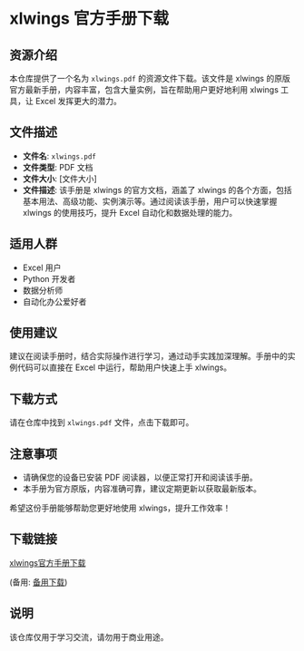# xlwings 官方手册下载

## 资源介绍

本仓库提供了一个名为 `xlwings.pdf` 的资源文件下载。该文件是 xlwings 的原版官方最新手册，内容丰富，包含大量实例，旨在帮助用户更好地利用 xlwings 工具，让 Excel 发挥更大的潜力。

## 文件描述

- **文件名**: `xlwings.pdf`
- **文件类型**: PDF 文档
- **文件大小**: [文件大小]
- **文件描述**: 该手册是 xlwings 的官方文档，涵盖了 xlwings 的各个方面，包括基本用法、高级功能、实例演示等。通过阅读该手册，用户可以快速掌握 xlwings 的使用技巧，提升 Excel 自动化和数据处理的能力。

## 适用人群

- Excel 用户
- Python 开发者
- 数据分析师
- 自动化办公爱好者

## 使用建议

建议在阅读手册时，结合实际操作进行学习，通过动手实践加深理解。手册中的实例代码可以直接在 Excel 中运行，帮助用户快速上手 xlwings。

## 下载方式

请在仓库中找到 `xlwings.pdf` 文件，点击下载即可。

## 注意事项

- 请确保您的设备已安装 PDF 阅读器，以便正常打开和阅读该手册。
- 本手册为官方原版，内容准确可靠，建议定期更新以获取最新版本。

希望这份手册能够帮助您更好地使用 xlwings，提升工作效率！

## 下载链接
[xlwings官方手册下载](https://pan.quark.cn/s/25809be2aa97) 

(备用: [备用下载](https://pan.baidu.com/s/1hmY9R3U16_8X6rx5o1Kc3Q?pwd=1234))

## 说明

该仓库仅用于学习交流，请勿用于商业用途。
